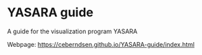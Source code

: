 # YASARA guide
A guide for the visualization program YASARA

Webpage: https://ceberndsen.github.io/YASARA-guide/index.html

